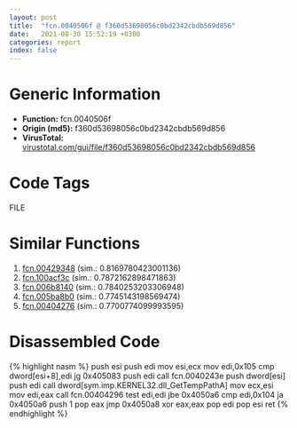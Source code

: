 ```yaml
---
layout: post
title:  "fcn.0040506f @ f360d53698056c0bd2342cbdb569d856"
date:   2021-08-30 15:52:19 +0300
categories: report
index: false
---
```


# Generic Information
- **Function:** fcn.0040506f
- **Origin (md5):** f360d53698056c0bd2342cbdb569d856
- **VirusTotal:** [virustotal.com/gui/file/f360d53698056c0bd2342cbdb569d856][virustotal_ref]

# Code Tags
<span class="tag" id="FILE">FILE</span>


# Similar Functions

1. [fcn.00429348][similar_1_ref] (sim.: 0.8169780423001136)
2. [fcn.100acf3c][similar_2_ref] (sim.: 0.7872162898471863)
3. [fcn.006b8140][similar_3_ref] (sim.: 0.7840253203306948)
4. [fcn.005ba8b0][similar_4_ref] (sim.: 0.7745143198569474)
5. [fcn.00404276][similar_5_ref] (sim.: 0.7700774099993595)


# Disassembled Code

{% highlight nasm %}
push esi
push edi
mov esi,ecx
mov edi,0x105
cmp dword[esi+8],edi
jg 0x405083
push edi
call fcn.0040243e
push dword[esi]
push edi
call dword[sym.imp.KERNEL32.dll_GetTempPathA]
mov ecx,esi
mov edi,eax
call fcn.00404296
test edi,edi
jbe 0x4050a6
cmp edi,0x104
ja 0x4050a6
push 1
pop eax
jmp 0x4050a8
xor eax,eax
pop edi
pop esi
ret
{% endhighlight %}


[similar_1_ref]: /report/fcn.00429348@418e0921f3a9bd4f5bc0dcc59623b5a1
[similar_2_ref]: /report/fcn.100acf3c@a0ac129ff3ea4c0dfa9529c259a9502c
[similar_3_ref]: /report/fcn.006b8140@c92f0480e2fbc88393d2c65c08a235e0
[similar_4_ref]: /report/fcn.005ba8b0@52d540e8e13e0f0bbb8946b2363a382d
[similar_5_ref]: /report/fcn.00404276@b8b9b802e96d8e813c605554cf6f7018
[virustotal_ref]: https://www.virustotal.com/gui/file/f360d53698056c0bd2342cbdb569d856